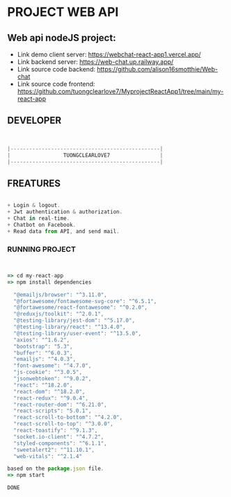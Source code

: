 # PROJECT WEB API


## Web api nodeJS project:

- Link demo client server: https://webchat-react-app1.vercel.app/
- Link backend server: https://web-chat.up.railway.app/
- Link source code backend: https://github.com/alison16smotthie/Web-chat
- Link source code frontend: https://github.com/tuongclearlove7/MyprojectReactApp1/tree/main/my-react-app


## DEVELOPER

```js


|------------------------------------------------|
|                 TUONGCLEARLOVE7                |
|------------------------------------------------|


```

## FREATURES

```js

+ Login & logout.
+ Jwt authentication & authorization.
+ Chat in real-time.
+ Chatbot on Facebook.
+ Read data from API, and send mail.


```


### RUNNING PROJECT

```js


=> cd my-react-app 
=> npm install dependencies

  "@emailjs/browser": "^3.11.0",
  "@fortawesome/fontawesome-svg-core": "^6.5.1",
  "@fortawesome/react-fontawesome": "^0.2.0",
  "@reduxjs/toolkit": "^2.0.1",
  "@testing-library/jest-dom": "^5.17.0",
  "@testing-library/react": "^13.4.0",
  "@testing-library/user-event": "^13.5.0",
  "axios": "^1.6.2",
  "bootstrap": "5.3",
  "buffer": "^6.0.3",
  "emailjs": "^4.0.3",
  "font-awesome": "^4.7.0",
  "js-cookie": "^3.0.5",
  "jsonwebtoken": "^9.0.2",
  "react": "^18.2.0",
  "react-dom": "^18.2.0",
  "react-redux": "^9.0.4",
  "react-router-dom": "^6.21.0",
  "react-scripts": "5.0.1",
  "react-scroll-to-bottom": "^4.2.0",
  "react-scroll-to-top": "^3.0.0",
  "react-toastify": "^9.1.3",
  "socket.io-client": "^4.7.2",
  "styled-components": "^6.1.1",
  "sweetalert2": "^11.10.1",
  "web-vitals": "^2.1.4"

based on the package.json file. 
=> npm start 

DONE


```


















